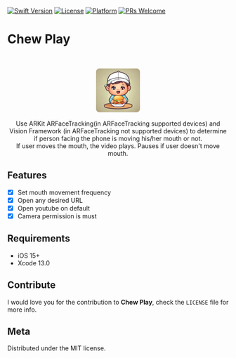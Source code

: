 
[![Swift Version][swift-image]][swift-url]
[![License][license-image]][license-url]
[![Platform](https://img.shields.io/cocoapods/p/LFAlertController.svg?style=flat)](http://cocoapods.org/pods/LFAlertController)
[![PRs Welcome](https://img.shields.io/badge/PRs-welcome-brightgreen.svg?style=flat-square)](http://makeapullrequest.com)

# Chew Play
<br />
<p align="center">
    <img src="https://github.com/bibekdari/chewplay/blob/main/Chew%20Play/Assets.xcassets/ChewLaunch.imageset/ChewLaunch.png?raw=true" alt="Logo" width="100" height="100">
  <p align="center">
    Use ARKit ARFaceTracking(in ARFaceTracking supported devices) and Vision Framework (in ARFaceTracking not supported devices) to determine if person facing the phone is moving his/her mouth or not.<br>
    If user moves the mouth, the video plays. Pauses if user doesn't move mouth.
  </p>
</p>

## Features

- [x] Set mouth movement frequency
- [x] Open any desired URL
- [x] Open youtube on default
- [x] Camera permission is must

## Requirements

- iOS 15+
- Xcode 13.0
  
## Contribute

I would love you for the contribution to **Chew Play**, check the ``LICENSE`` file for more info.

## Meta

Distributed under the MIT license.

[swift-image]:https://img.shields.io/badge/swift-5.5-orange.svg
[swift-url]: https://swift.org/
[license-image]: https://img.shields.io/badge/License-MIT-blue.svg
[license-url]: LICENSE
